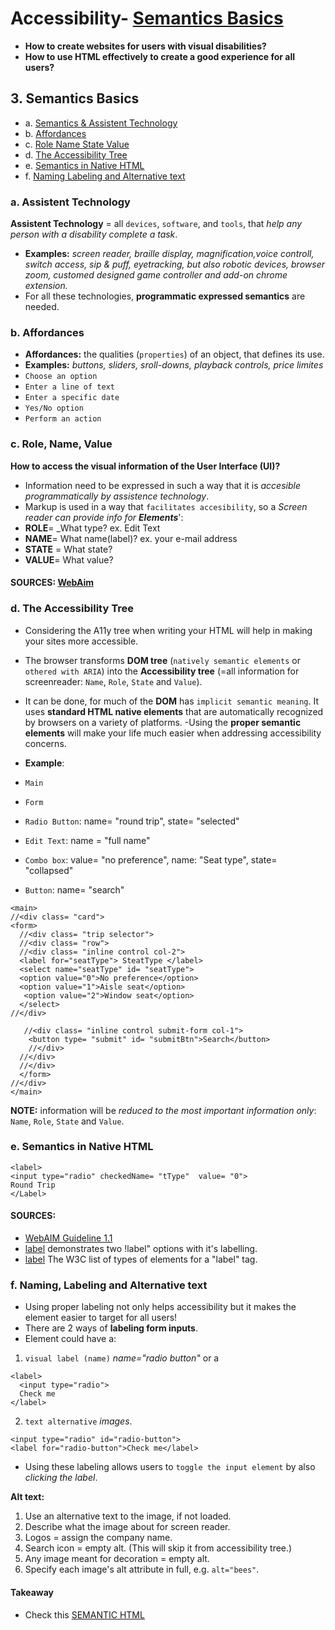 # Accessibility- [Semantics Basics](#3-semantics-basics)

- __How to create websites for users with visual disabilities?__
- __How to use HTML effectively to create a good experience for all users?__

## 3. Semantics Basics
- a. [Semantics & Assistent Technology](#3-assistent-technology)
- b. [Affordances](#3-affordances)
- c. [Role Name State Value](#3-role-name-state-value)
- d. [The Accessibility Tree](#3-the-accessibility-tree)
- e. [Semantics in Native HTML](#3-semantics-in-native-HTML)
- f. [Naming Labeling and Alternative text](#3naming-labeling-and-alternative-text)


### a. Assistent Technology 
__Assistent Technology__ =  all `devices`, `software`, and `tools`, that _help any person with a disability complete a task_.
- __Examples:__ _screen reader, braille display, magnification,voice controll, switch access, sip & puff, eyetracking, but also
robotic devices, browser zoom, customed designed game controller and add-on chrome extension._ 
- For all these technologies, __programmatic expressed semantics__ are needed.

### b. Affordances
- __Affordances:__ the qualities (`properties`) of an object, that defines its use.
- __Examples:__ _buttons, sliders, sroll-downs, playback controls, price limites_ 
- `Choose an option`
- `Enter a line of text`
- `Enter a specific date`
- `Yes/No option`
- `Perform an action`

### c. Role, Name, Value
__How to access the visual information of the User Interface (UI)?__ 
- Information need to be expressed in such a way that it is _accesible programmatically by assistence technology_.
- Markup is used in a way that `facilitates accesibility`, so a _Screen reader can provide info for __Elements___': 
- __ROLE__= _What type? ex. Edit Text
- __NAME__= What name(label)? ex. your e-mail address
- __STATE__ = What state?
- __VALUE__= What value?

#### SOURCES: [WebAim](https://www.w3.org/TR/UNDERSTANDING-WCAG20/ensure-compat-rsv.html)

### d. The Accessibility Tree
- Considering the A11y tree when writing your HTML will help in making your sites more accessible.
- The browser transforms __DOM tree__ (`natively semantic elements` or `othered with ARIA`) into the __Accessibility tree__ (=all information for screenreader: `Name`, `Role`, `State` and `Value`). 
- It can be done, for much of the __DOM__ has `implicit semantic meaning`. It uses __standard HTML native elements__ that are automatically recognized by browsers on a variety of platforms.
-Using the __proper semantic elements__ will make your life much easier when addressing accessibility concerns.

- __Example__: 
- `Main`
- `Form`
- `Radio Button`: name= "round trip", state= "selected"
- `Edit Text`: name = "full name"
- `Combo box`:  value= "no preference", name: "Seat type", state= "collapsed"
- `Button`: name= "search"
```
<main>
//<div class= "card">
<form>
  //<div class= "trip selector">
  //<div class= "row">
  //<div class= "inline control col-2">
  <label for="seatType"> SteatType </label>
  <select name="seatType" id= "seatType">
  <option value="0">No preference</option>
  <option value="1">Aisle seat</option>
   <option value="2">Window seat</option>
  </select>
//</div>

   //<div class= "inline control submit-form col-1">
    <button type= "submit" id= "submitBtn">Search</button>
    //</div>
  //</div>
  //</div>
  </form>
//</div>
</main>
```
__NOTE:__ information will be _reduced to the most important information only_: `Name`, `Role`, `State` and `Value`.

### e. Semantics in Native HTML
```
<label>
<input type="radio" checkedName= "tType"  value= "0">
Round Trip
</Label>
```
#### SOURCES:
- [WebAIM Guideline 1.1](http://webaim.org/standards/wcag/checklist#g1.1)
- [label](https://developer.mozilla.org/en-US/docs/Web/HTML/Element/label) demonstrates two !label" options with it's labelling.
- [label](https://www.w3.org/TR/html5/forms.html#category-label) The W3C list of types of elements for a "label" tag.

### f. Naming, Labeling and Alternative text
- Using proper labeling not only helps accessibility but it makes the element easier to target for all users!
- There are 2 ways of __labeling form inputs__.
- Element could have a: 
1. `visual label (name)` _name="radio button"_ or a
```
<label>
  <input type="radio">
  Check me
</label>
```
2. `text alternative` _images_.
```
<input type="radio" id="radio-button">
<label for="radio-button">Check me</label>
```
- Using these labeling allows users to `toggle the input element` by also _clicking the label_.

__Alt text:__ 
1. Use an alternative text to the image, if not loaded.
2. Describe what the image about for screen reader.
3. Logos =  assign the company name.
4. Search icon = empty alt. (This will skip it from accessibility tree.)
5. Any image meant for decoration = empty alt.
6.  Specify each image's alt attribute in full, e.g. `alt="bees"`.

#### Takeaway
- Check this [SEMANTIC HTML](https://internetingishard.com/html-and-css/semantic-html/)

